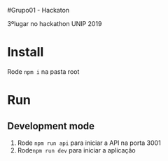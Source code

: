 #Grupo01 - Hackaton 

3ºlugar no hackathon UNIP 2019

# Install
Rode `npm i` na pasta root

# Run

## Development mode
1. Rode `npm run api` para iniciar a API na porta 3001
2. Rode`npm run dev` para iniciar a aplicação
